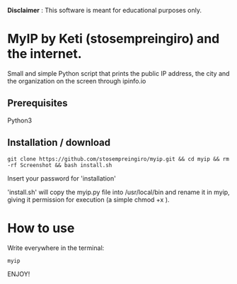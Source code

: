 
**Disclaimer** : This software is meant for educational purposes only.
# MyIP by Keti (stosempreingiro) and the internet.

Small and simple Python script that prints the public IP address, the city and the organization on the screen through ipinfo.io

## Prerequisites

Python3

## Installation / download

```
git clone https://github.com/stosempreingiro/myip.git && cd myip && rm -rf Screenshot && bash install.sh
```
Insert your password for 'installation'

'install.sh' will copy the myip.py file into /usr/local/bin and rename it in myip, giving it permission for execution (a simple chmod +x ).

# How to use
Write everywhere in the terminal:
```
myip
```
ENJOY!


 